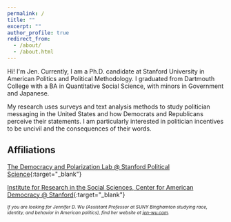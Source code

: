 ```yaml
---
permalink: /
title: ""
excerpt: ""
author_profile: true
redirect_from: 
  - /about/
  - /about.html
---
```


<style>
p.caption {
  font-size: 0.75em;
  font-style: italic;
}
</style>

Hi! I'm Jen. Currently, I am a Ph.D. candidate at Stanford University in American Politics and Political Methodology. I graduated from Dartmouth College with a BA in Quantitative Social Science, with minors in Government and Japanese.

My research uses surveys and text analysis methods to study politician messaging in the United States and how Democrats and Republicans perceive their statements. I am particularly interested in politician incentives to be uncivil and the consequences of their words.

## Affiliations 

[The Democracy and Polarization Lab @ Stanford Political Science](https://stanforddpl.org/){:target="_blank"}

[Institute for Research in the Social Sciences, Center for American Democracy @ Stanford](https://iriss.stanford.edu/people/jen-wu){:target="_blank"}


<p class="caption"> If you are looking for Jennifer D. Wu (Assistant Professor at SUNY Binghamton studying race, identity, and behavior in American politics), find her website at <a href="https://www.jen-wu.com" target="_blank">jen-wu.com</a>.</p>